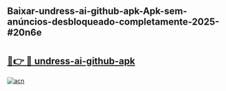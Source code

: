 ## Baixar-undress-ai-github-apk-Apk-sem-anúncios-desbloqueado-completamente-2025-#20n6e

# <h2><a href="https://ainizakaria.my?title=undress-ai-github-apk&ref=20M">🔗👉 🔴 undress-ai-github-apk</a></h2>

[![acn](https://github.com/user-attachments/assets/0f9c940e-d8b0-45ae-aac7-cd30a18b3e1c)](https://ainizakaria.my?title=undress-ai-github-apk&ref=20M)


